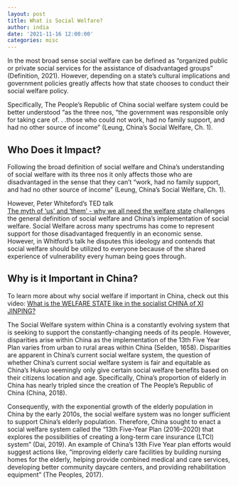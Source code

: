 ```yaml
---
layout: post
title: What is Social Welfare?
author: india
date: '2021-11-16 12:00:00'
categories: misc
---
```


In the most broad sense social welfare can be defined as
“organized public or private social services for the assistance
of disadvantaged groups” (Definition, 2021). However, depending on
a state’s cultural implications and government policies greatly
affects how that state chooses to conduct their social welfare policy.

Specifically, The People’s Republic of China social welfare system
could be better understood “as the three nos, “the government was responsible
only for taking care of. . .those who could not work, had no family support,
and had no other source of income” (Leung, China’s Social Welfare, Ch. 1).

## Who Does it Impact?

Following the broad definition of social welfare and China’s
understanding of social welfare with its three nos it only
affects those who are disadvantaged in the sense that they can’t
“work, had no family support, and had no other source of income”
(Leung, China’s Social Welfare, Ch. 1). 

However, Peter Whiteford’s TED talk  
[The  myth of ‘us’ and ‘them’ - why we all need the welfare state](https://www.youtube.com/watch?v=IZU0zfA4E9I)
challenges the general definition of social welfare and China’s implementation of social welfare.
Social Welfare across many spectrums has come to represent support for those disadvantaged frequently in an economic sense.
However, in Whitford’s talk he disputes this ideology and contends that social welfare should be utilized to everyone because
of the shared experience of vulnerability every human being goes through. 

## Why is it Important in China?

To learn more about why social welfare if important in China,
check out this video: [What is the WELFARE STATE like in the socialist CHINA of XI JINPING?](https://www.youtube.com/watch?v=UlNFR8fMHSk)

The Social Welfare system within China is a constantly evolving system that is seeking to support the constantly-changing
needs of its people. However, disparities arise within China as the implementation of the 13th Five Year Plan varies
from urban to rural areas within China (Selden, 1658). Disparities are apparent in China’s current social welfare system,
the question of whether China’s current social welfare system is fair and equitable as China’s Hukuo seemingly only give
certain social welfare benefits based on their citizens location and age. Specifically, China’s proportion of elderly in China has
nearly tripled since the creation of The People’s Republic of China (China, 2018). 

Consequently, with the exponential growth of the elderly population in China by the early 2010s,
the social welfare system was no longer sufficient to support China’s elderly population. Therefore,
China sought to enact a social welfare system called the “13th Five-Year Plan (2016–2020) that explores
the possibilities of creating a long-term care insurance (LTCI) system” (Dai, 2019). An example of China’s
13th Five Year plan efforts would suggest actions like, “improving elderly care facilities by building nursing
homes for the elderly, helping provide combined medical and care services, developing better community daycare 
centers, and providing rehabilitation equipment” (The Peoples, 2017).